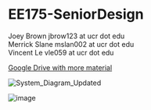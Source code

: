# EE175-SeniorDesign
Joey Brown jbrow123 at ucr dot edu  
Merrick Slane mslan002 at ucr dot edu  
Vincent Le vle059 at ucr dot edu  

[Google Drive with more material](https://drive.google.com/drive/folders/17umrwFU26v1C86p7LwNFVo5_QjvbGcJk?usp=sharing)

![System_Diagram_Updated](https://user-images.githubusercontent.com/33066482/198501508-bfdfc993-54d1-46bf-bb7c-e31d77a9f32c.png "System Diagram")

![image](https://user-images.githubusercontent.com/33066482/192166011-54f5eca6-4ba4-4621-b2a1-52ec963ab26e.png)
